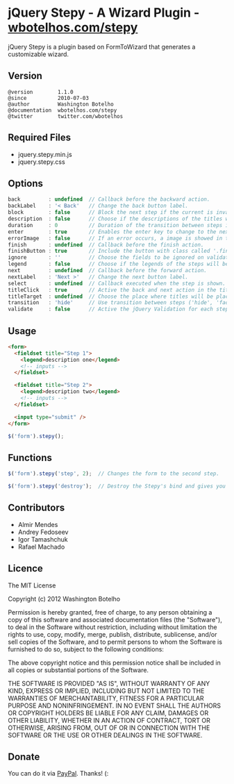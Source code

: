 # jQuery Stepy - A Wizard Plugin - [wbotelhos.com/stepy](http://wbotelhos.com/stepy)

jQuery Stepy is a plugin based on FormToWizard that generates a customizable wizard.

## Version

```
@version        1.1.0
@since          2010-07-03
@author         Washington Botelho
@documentation  wbotelhos.com/stepy
@twitter        twitter.com/wbotelhos
```

## Required Files

+ jquery.stepy.min.js
+ jquery.stepy.css

## Options

```js
back         : undefined  // Callback before the backward action.
backLabel    : '< Back'   // Change the back button label.
block        : false      // Block the next step if the current is invalid.
description  : false      // Choose if the descriptions of the titles will be showed.
duration     : 0          // Duration of the transition between steps in ms.
enter        : true       // Enables the enter key to change to the next step.
errorImage   : false      // If an error occurs, a image is showed in the title of the corresponding step.
finish       : undefined  // Callback before the finish action.
finishButton : true       // Include the button with class called '.finish' into the last step.
ignore       : ''         // Choose the fields to be ignored on validation.
legend       : false      // Choose if the legends of the steps will be showed.
next         : undefined  // Callback before the forward action.
nextLabel    : 'Next >'   // Change the next button label.
select       : undefined  // Callback executed when the step is shown.
titleClick   : true       // Active the back and next action in the titles.
titleTarget  : undefined  // Choose the place where titles will be placed.
transition   : 'hide'     // Use transition between steps ('hide', 'fade' or 'slide').
validate     : false      // Active the jQuery Validation for each step.
```

## Usage

```html
<form>
  <fieldset title="Step 1">
    <legend>description one</legend>
    <!-- inputs -->
  </fieldset>

  <fieldset title="Step 2">
    <legend>description two</legend>
    <!-- inputs -->
  </fieldset>

  <input type="submit" />
</form>
```

```js
$('form').stepy();
```

## Functions

```js
$('form').stepy('step', 2);  // Changes the form to the second step.

$('form').stepy('destroy');  // Destroy the Stepy's bind and gives you the raw element.
```

## Contributors

+ Almir Mendes
+ Andrey Fedoseev
+ Igor Tamashchuk
+ Rafael Machado

## Licence

The MIT License

Copyright (c) 2012 Washington Botelho

Permission is hereby granted, free of charge, to any person obtaining a copy of this software and associated documentation files (the "Software"), to deal in the Software without restriction, including without limitation the rights to use, copy, modify, merge, publish, distribute, sublicense, and/or sell copies of the Software, and to permit persons to whom the Software is furnished to do so, subject to the following conditions:

The above copyright notice and this permission notice shall be included in all copies or substantial portions of the Software.

THE SOFTWARE IS PROVIDED "AS IS", WITHOUT WARRANTY OF ANY KIND, EXPRESS OR IMPLIED, INCLUDING BUT NOT LIMITED TO THE WARRANTIES OF MERCHANTABILITY, FITNESS FOR A PARTICULAR PURPOSE AND NONINFRINGEMENT. IN NO EVENT SHALL THE AUTHORS OR COPYRIGHT HOLDERS BE LIABLE FOR ANY CLAIM, DAMAGES OR OTHER LIABILITY, WHETHER IN AN ACTION OF CONTRACT, TORT OR OTHERWISE, ARISING FROM, OUT OF OR IN CONNECTION WITH THE SOFTWARE OR THE USE OR OTHER DEALINGS IN THE SOFTWARE.

## Donate

You can do it via [PayPal](https://www.paypal.com/cgi-bin/webscr?cmd=_donations&business=X8HEP2878NDEG&item_name=jQuery%20Stepy). Thanks! (:
